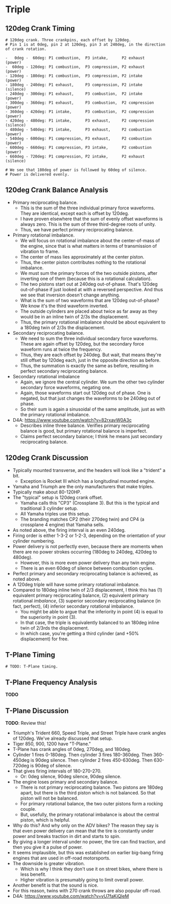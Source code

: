 # Triple

## 120deg Crank Timing

```
# 120deg crank. Three crankpins, each offset by 120deg.
# Pin 1 is at 0deg, pin 2 at 120deg, pin 3 at 240deg, in the direction of crank rotation.

-   0deg -  60deg: P1 combustion,  P3 intake,      P2 exhaust     (power)
-  60deg - 120deg: P1 combustion,  P3 compression, P2 exhaust     (power)
- 120deg - 180deg: P1 combustion,  P3 compression, P2 intake      (power)
- 180deg - 240deg: P1 exhaust,     P3 compression, P2 intake      (silence)
- 240deg - 300deg: P1 exhaust,     P3 combustion,  P2 intake      (power)
- 300deg - 360deg: P1 exhaust,     P3 combustion,  P2 compression (power)
- 360deg - 420deg: P1 intake,      P3 combustion,  P2 compression (power)
- 420deg - 480deg: P1 intake,      P3 exhaust,     P2 compression (silence)
- 480deg - 540deg: P1 intake,      P3 exhaust,     P2 combustion  (power)
- 540deg - 600deg: P1 compression, P3 exhaust,     P2 combustion  (power)
- 600deg - 660deg: P1 compression, P3 intake,      P2 combustion  (power)
- 660deg - 720deg: P1 compression, P2 intake,      P2 exhaust     (silence)

# We see that 180deg of power is followed by 60deg of silence.
# Power is delivered evenly.
```

## 120deg Crank Balance Analysis

- Primary reciprocating balance.
  - This is the sum of the three individual primary force waveforms.
    They are identical, except each is offset by 120deg.
  - I have proven elsewhere that the sum of evenly offset waveforms is
    always zero. This is the sum of three third-degree roots of unity.
  - Thus, we have perfect primary reciprocating balance.
- Primary rotational imbalance.
  - We will focus on rotational imbalance about the center-of-mass of
    the engine, since that is what matters in terms of transmission of
    vibration to frame.
  - The center of mass lies approximately at the center piston.
  - Thus, the center piston contributes nothing to the rotational
    imbalance.
  - We must sum the primary forces of the two outside pistons, after
    inverting one of them (because this is a rotational calculation).
  - The two pistons start out at 240deg out-of-phase. That's 120deg
    out-of-phase if just looked at with a reversed perspective. And thus
    we see that inversion doesn't change anything.
  - What is the sum of two waveforms that are 120deg out-of-phase? We
    know it's the third waveform inverted.
  - The outside cylinders are placed about twice as far away as they
    would be in an inline twin of 2/3s the displacement.
  - Thus, the primary rotational imbalance should be about equivalent to
    a 180deg twin of 2/3s the displacement.
- Secondary reciprocating balance.
  - We need to sum the three individual secondary force waveforms. These
    are again offset by 120deg, but the secondary force waveform runs at
    twice the frequency.
  - Thus, they are each offset by 240deg. But wait, that means they're
    still offset by 120deg each, just in the opposite direction as
    before.
  - Thus, the summation is exactly the same as before, resulting in
    perfect secondary reciprocating balance.
- Secondary rotational imbalance
  - Again, we ignore the central cylinder. We sum the other two
    cylinder secondary force waveforms, negating one.
  - Again, those waveforms start out 120deg out of phase. One is
    negated, but that just changes the waveforms to be 240deg out of
    phase.
  - So their sum is again a sinusoidal of the same amplitude, just as
    with the primary rotational imbalance.
- D4A: https://www.youtube.com/watch?v=82rxavW0A3c
  - Describes inline three balance. Verifies primary reciprocating
    balance is good, but primary rotational balance is imperfect.
  - Claims perfect secondary balance; I think he means just secondary
    reciprocating balance.

## 120deg Crank Discussion

- Typically mounted transverse, and the headers will look like a
  "trident" a bit.
  - Exception is Rocket III which has a longitudinal mounted engine.
- Yamaha and Triumph are the only manufacturers that make triples.
- Typically make about 80-120HP.
- The "typical" setup is 120deg crank offset.
  - Yamaha calls this "CP3" (Crossplane 3). But this is the typical and
    traditional 3 cylinder setup.
  - All Yamaha triples use this setup.
  - The branding matches CP2 (their 270deg twin) and CP4 (a crossplane 4
    engine) that Yamaha sells.
- As noted above, the firing interval is an even 240deg.
- Firing order is either 1-3-2 or 1-2-3, depending on the orientation of
  your cylinder numbering.
- Power delivery is not perfectly even, because there are moments when
  there are no power strokes occurring (180deg to 240deg, 420deg to
  480deg).
  - However, this is more even power delivery than any twin engine.
  - There is an even 60deg of silence between combustion cycles.
- Perfect primary and secondary reciprocating balance is achieved, as
  noted above.
- A 120deg triple will have some primary rotational imbalance.
- Compared to 180deg inline twin of 2/3 displacement, I think this has
  (1) equivalent primary reciprocating balance, (2) equivalent primary
  rotational _imbalance_, (3) superior secondary reciprocating balance
  (in fact, perfect), (4) inferior secondary rotational imbalance.
  - You might be able to argue that the inferiority in point (4) is
    equal to the superiority in point (3).
  - In that case, the triple is equivalently balanced to an 180deg
    inline twin of 2/3rds the displacement.
  - In which case, you're getting a third cylinder (and +50%
    displacement) for free.

## T-Plane Timing

```
# TODO: T-Plane timing.
```

## T-Plane Frequency Analysis

**TODO**

## T-Plane Discussion

**TODO**: Review this!

- Triumph's Trident 660, Speed Triple, and Street Triple have crank
  angles of 120deg. We've already discussed that setup.
- Tiger 850, 900, 1200 have "T-Plane."
- T-Plane has crank angles of 0deg, 270deg, and 180deg.
- Cylinder 1 fires 0-180deg. Then cylinder 3 fires 180-360deg. Then
  360-450deg is 90deg silence. Then cylinder 2 fires 450-630deg. Then
  630-720deg is 90deg of silence.
- That gives firing intervals of 180-270-270.
  - Or: 0deg silence, 90deg silence, 90deg silence.
- The engine loses primary and secondary balance.
  - There is not primary reciprocating balance. Two pistons are 180deg
    apart, but there is the third piston which is not balanced. So
    that piston will not be balanced.
  - For primary rotational balance, the two outer pistons form a
    rocking couple.
  - But, usefully, the primary rotational imbalance is about the
    central piston, which is helpful.
- Why do this? And why only on the ADV bikes? The reason they say is
  that even power delivery can mean that the tire is constantly under
  power and breaks traction in dirt and starts to spin.
- By giving a longer interval under no power, the tire can find
  traction, and then you give it a pulse of power.
- It seems implausible, but this was established on earlier big-bang
  firing engines that are used in off-road motorsports.
- The downside is greater vibration.
  - Which is why I think they don't use it on street bikes, where
    there is less benefit.
  - Higher vibration is presumably going to limit overall power.
- Another benefit is that the sound is nice.
- For this reason, twins with 270 crank throws are also popular
  off-road.
- D4A: https://www.youtube.com/watch?v=vU7faKiQleM
